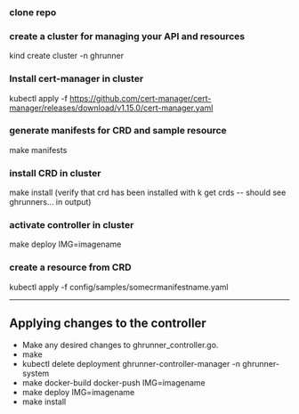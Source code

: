 ### clone repo

### create a cluster for managing your API and resources
kind create cluster -n ghrunner

### Install cert-manager in cluster
kubectl apply -f https://github.com/cert-manager/cert-manager/releases/download/v1.15.0/cert-manager.yaml  

### generate manifests for CRD and sample resource
make manifests

### install CRD in cluster
make install (verify that crd has been installed with k get crds -- should see ghrunners... in output)

### activate controller in cluster
make deploy IMG=imagename

### create a resource from CRD
kubectl apply -f config/samples/somecrmanifestname.yaml

---

## Applying changes to the controller
- Make any desired changes to ghrunner_controller.go. 
- make 
- kubectl delete deployment ghrunner-controller-manager -n ghrunner-system
- make docker-build docker-push IMG=imagename
- make deploy IMG=imagename
- make install